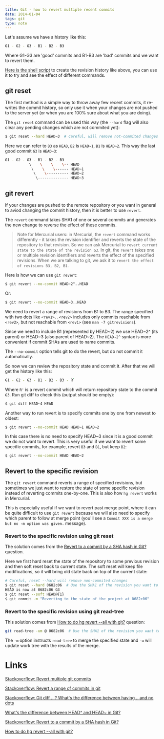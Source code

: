 ```yaml
---
title: Git - how to revert multiple recent commits
date: 2014-01-04
tags: git
type: note
---
```


Let's assume we have a history like this:

```bash
G1 - G2 - G3 - B1 - B2 - B3
```

Where G1-G3 are 'good' commits and B1-B3 are 'bad' commits and we
want to revert them.
<!-- more -->

[Here is the shell script](files/git-revert/init.sh) to create the
revision history like above, you can use it to try and see the effect of different
commands.

## git reset

The first method is a simple way to throw away few recent commits,
it re-writes the commit history, so only use it when your changes
are not pushed to the server yet (or when you are 100% sure about what
you are doing).

The `git reset` command can be used this way (the `--hard` flag will
also clear any pending changes which are not commited yet):

```bash
$ git reset --hard HEAD~3  # Careful, will remove not-commited changes
```

Here we can refer to `B3` as `HEAD`, `B2` is `HEAD~1`, `B1` is `HEAD~2`.
This way the last good commit `G3` is `HEAD~3`:

```bash
G1 - G2 - G3 - B1 - B2 - B3
           \    \    \    \-- HEAD
            \    \    \------ HEAD~1
             \    \---------- HEAD~2
              \-------------- HEAD~3
```

## git revert

If your changes are pushed to the remote repository or you want in general to aviod
changing the commit history, then it is better to use `revert`.

The `revert` command takes SHA1 of one or several commits and
generates the new change to reverse the effect of these commits.

> Note for Mercurial users: in Mercurial, the `revert` command works differently -
it takes the revision identifier and reverts the state of the repository to that
revision. So we can ask Mercurial to `revert current state to the state of the revision G3`.
> In git, the `revert` takes one or multiple revision identifiers and reverts
the effect of the specified revisions. When we are talking to git, we ask it to
`revert the effect of revisions B3, B2, B1`.

Here is how we can use `git revert`:

```bash
$ git revert --no-commit HEAD~2^..HEAD
```

Or:

```bash
$ git revert --no-commit HEAD~3..HEAD
```

We need to revert a range of revisions from B1 to B3.
The range specified with two dots like `<rev1>..<rev2>` includes only
commits reachable from `<rev2>`, but not reachable from `<rev1>` (see `man -7 gitrevisions`).

Since we need to include B1 (represented by HEAD~2) we use HEAD~2^ (its parent) or HEAD~3 (also parent of HEAD~2).
The `HEAD~2^` syntax is more convenient if commit SHAs are used to name commits.

The `--no-commit` option tells git to do the revert, but do not
commit it automatically.

So now we can review the repository state and commit it.
After that we will get the history like this:

```bash
G1 - G2 - G3 - B1 - B2 - B3 - R`
```

Where `R'` is a revert commit which will return repository state to the commit `G3`.
Run git diff to check this (output should be empty):

```bash
$ git diff HEAD~4 HEAD
```

Another way to run revert is to specify commits one by one from newest to oldest:

```bash
$ git revert --no-commit HEAD HEAD~1 HEAD~2
```

In this case there is no need to specify HEAD~3 since it is a good commit we do not want to revert.
This is very useful if we want to revert some specific commits, for example, revert `B3` and `B1`, but keep `B2`:

```bash
$ git revert --no-commit HEAD HEAD~2
```

## Revert to the specific revision

The `git revert` command reverts a range of specified revisions, but sometimes we just
want to restore the state of some specific revision instead of reverting commits one-by-one.
This is also how `hg revert` works in Mercurial.

This is especially useful if we want to revert past merge point, where it can be quite
difficult to use `git revert` because we will also need to specify which parent to
follow at merge point (you'll see a `Commit XXX is a merge but no -m option was given.` message).

### Revert to the specific revision using git reset

The solution comes from the [Revert to a commit by a SHA hash in Git?](https://stackoverflow.com/questions/1895059/revert-to-a-commit-by-a-sha-hash-in-git/1895095#1895095) question.

Here we first hard reset the state of the repository to some previous revision and then soft reset back to current state.
The soft reset will keep file modifications, so it will bring old state back on top of the current state:

```bash
# Careful, reset --hard will remove non-commited changes
$ git reset --hard 0682c06  # Use the SHA1 of the revision you want to revert to
HEAD is now at 0682c06 G3
$ git reset --soft HEAD@{1}
$ git commit -m "Reverting to the state of the project at 0682c06"
```

### Revert to the specific revision using git read-tree

This solution comes from [How to do hg revert --all with git?](https://stackoverflow.com/questions/30572775/how-to-do-hg-revert-all-with-git) question:

```bash
git read-tree -um @ 0682c06  # Use the SHA1 of the revision you want to revert to
```

The `-m` option instructs `read-tree` to merge the specified state and `-u` will update work tree with the results of the merge.


Links
============================================
[Stackoverflow: Revert multiple git commits](http://stackoverflow.com/questions/1463340/revert-multiple-git-commits)

[Stackoverflow: Revert a range of commits in git](http://stackoverflow.com/questions/4991594/revert-a-range-of-commits-in-git)

[Stackoverflow: Git diff .. ? What's the difference between having .. and no dots](http://stackoverflow.com/questions/7251477/git-diff-whats-the-difference-between-having-and-no-dots)

[What's the difference between HEAD^ and HEAD~ in Git?](http://stackoverflow.com/questions/2221658/whats-the-difference-between-head-and-head-in-git)

[Stackoverflow: Revert to a commit by a SHA hash in Git?](https://stackoverflow.com/questions/1895059/revert-to-a-commit-by-a-sha-hash-in-git/1895095#1895095)

[How to do hg revert --all with git?](https://stackoverflow.com/questions/30572775/how-to-do-hg-revert-all-with-git)
